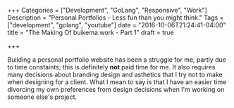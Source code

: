 +++
Categories = ["Development", "GoLang", "Responsive", "Work"]
Description = "Personal Portfolios - Less fun than you might think."
Tags = ["development", "golang", "youtube"]
date = "2016-10-06T21:24:41-04:00"
title = "The Making Of buikema.work - Part 1"
draft = true

+++

Building a personal portfolio website has been a struggle for me, partly due to time constaints; this is definitely **not** paid time for me. It also requires many decisions about branding design and asthetics that I try not to make when designing for a client. What I mean to say is that I have an easier time divorcing my own preferences from design decisions when I'm working on someone else's project.